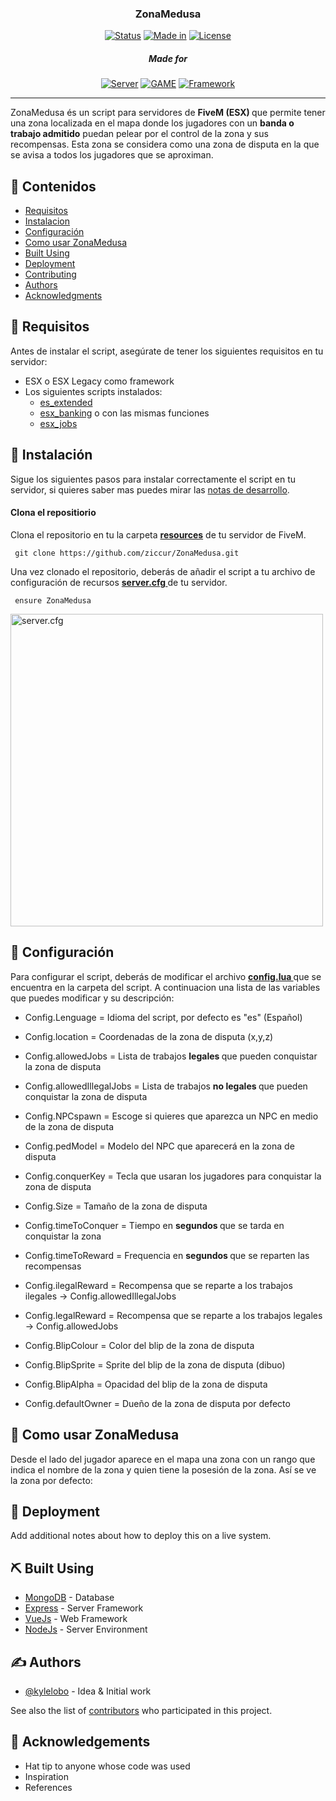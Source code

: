 <h3 align="center">ZonaMedusa</h3>

<div align="center">

[![Status](https://img.shields.io/badge/status-active-green?style=for-the-badge&link=https%3A%2F%2Fwww.lua.org)]()      [![Made in](https://img.shields.io/badge/made%20in-lua-blue?style=for-the-badge&link=https%3A%2F%2Fwww.lua.org)](www.lua.org)      [![License](https://img.shields.io/badge/licence-MIT-black?style=for-the-badge&link=%2FLICENCE)](/LICENSE)

<h5> Made for </h5>

[![Server](https://img.shields.io/badge/Server-FiveM-orange?style=for-the-badge)]() [![GAME](https://img.shields.io/badge/Game-%20GTA%20V%20-darkgreen?style=for-the-badge
)]() [![Framework](https://img.shields.io/badge/Framwork-ESX%20%2F%20ESX%20Legacy-red?style=for-the-badge)]()

</div>

---

<p align="left"> ZonaMedusa és un script para servidores de <b>FiveM (ESX) </b> que permite tener una zona localizada en el mapa donde los jugadores con un <b>banda o trabajo admitido</b> puedan pelear por el control de la zona y sus recompensas. Esta zona se considera como una zona de disputa en la que se avisa a todos los jugadores que se aproximan. 
    <br> 
</p>

## 📝 Contenidos

- [Requisitos](#requisitos)
- [Instalacion](#instalacion)
- [Configuración](#configuracion)
- [Como usar ZonaMedusa](#uso)
- [Built Using](#built_using)
- [Deployment](#deployment)
- [Contributing](../CONTRIBUTING.md)
- [Authors](#authors)
- [Acknowledgments](#acknowledgement)

## 🧐 Requisitos <a name = "requisitos"></a>

Antes de instalar el script, asegúrate de tener los siguientes requisitos en tu servidor:

- ESX o ESX Legacy como framework
- Los siguientes scripts instalados:
  - [es_extended](https://github.com/esx-framework/esx_core/tree/main/%5Bcore%5D/es_extended)
  - [esx_banking](https://github.com/esx-framework/esx_banking) o con las mismas funciones
  - [esx_jobs](https://github.com/esx-framework/esx_jobs)

## 🏁 Instalación <a name = "instalacion"></a>

 Sigue los siguientes pasos para instalar correctamente el script en tu servidor, si quieres saber mas puedes mirar las [notas de desarrollo](#desarollo).

#### Clona el repositiorio

Clona el repositorio en tu la carpeta <u> <b> resources</b></u> de tu servidor de FiveM.

```
 git clone https://github.com/ziccur/ZonaMedusa.git
```

Una vez clonado el repositorio, deberás de añadir el script a tu archivo de configuración de recursos <u> <b> server.cfg </b></u> de tu servidor.

```
 ensure ZonaMedusa 
```


<img src="https://cdn.discordapp.com/attachments/1234234265437212754/1281058441502130196/undefined_-_Imgur.png?ex=66da5625&is=66d904a5&hm=e7a3e74eea575743587321aa50617f540996054e7d6e5d244de4afd12bdddf83&" alt="server.cfg" width="500"/>

##  🔩 Configuración <a name="configuracion"></a>

Para configurar el script, deberás de modificar el archivo <u> <b> config.lua </b></u> que se encuentra en la carpeta del script. A continuacion una lista de las variables que puedes modificar y su descripción:

- <a >Config.Lenguage </a> = Idioma del script, por defecto es "es" (Español)
- <a >Config.location </a> = Coordenadas de la zona de disputa (x,y,z)
- <a >Config.allowedJobs </a> = Lista de trabajos <b> legales </b> que pueden conquistar la zona de disputa
- <a >Config.allowedIllegalJobs </a> = Lista de trabajos <b> no legales </b> que pueden conquistar la zona de disputa
- <a >Config.NPCspawn </a> = Escoge si quieres que aparezca un NPC en medio de la zona de disputa
- <a >Config.pedModel</a> = Modelo del NPC que aparecerá en la zona de disputa
- <a >Config.conquerKey </a> = Tecla que usaran los jugadores para conquistar la zona de disputa
- <a >Config.Size </a> = Tamaño de la zona de disputa	
- <a >Config.timeToConquer </a> = Tiempo en <b> segundos </b> que se tarda en conquistar la zona
- <a >Config.timeToReward </a> = Frequencia en <b> segundos </b> que se reparten las recompensas
- <a >Config.ilegalReward </a> = Recompensa que se reparte a los trabajos ilegales -> <a >Config.allowedIllegalJobs </a>
- <a >Config.legalReward </a> = Recompensa que se reparte a los trabajos legales -> <a >Config.allowedJobs </a>

- <a >Config.BlipColour </a> = Color del blip de la zona de disputa
- <a >Config.BlipSprite </a> = Sprite del blip de la zona de disputa (dibuo)
- <a >Config.BlipAlpha </a> = Opacidad del blip de la zona de disputa
- <a >Config.defaultOwner </a> = Dueño de la zona de disputa por defecto

## 🎈 Como usar ZonaMedusa <a name="uso"></a>

Desde el lado del jugador aparece en el mapa una zona con un rango que indica el nombre de la zona y quien tiene la posesión de la zona. Así se ve la zona por defecto:




## 🚀 Deployment <a name = "deployment"></a>

Add additional notes about how to deploy this on a live system.

## ⛏️ Built Using <a name = "built_using"></a>

- [MongoDB](https://www.mongodb.com/) - Database
- [Express](https://expressjs.com/) - Server Framework
- [VueJs](https://vuejs.org/) - Web Framework
- [NodeJs](https://nodejs.org/en/) - Server Environment

## ✍️ Authors <a name = "authors"></a>

- [@kylelobo](https://github.com/kylelobo) - Idea & Initial work

See also the list of [contributors](https://github.com/kylelobo/The-Documentation-Compendium/contributors) who participated in this project.

## 🎉 Acknowledgements <a name = "acknowledgement"></a>

- Hat tip to anyone whose code was used
- Inspiration
- References
